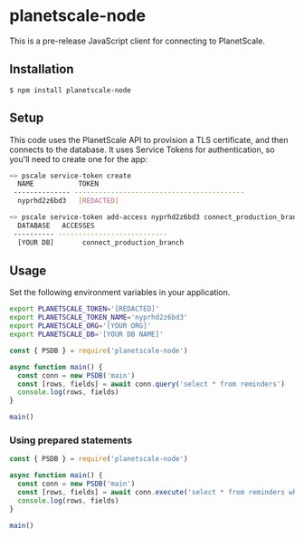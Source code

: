 # planetscale-node

This is a pre-release JavaScript client for connecting to PlanetScale.

## Installation

```
$ npm install planetscale-node
```

## Setup

This code uses the PlanetScale API to provision a TLS certificate, and then connects to the database. It uses Service Tokens for authentication, so you'll need to create one for the app:

```bash
~> pscale service-token create
  NAME           TOKEN
 -------------- ------------------------------------------
  nyprhd2z6bd3   [REDACTED]

~> pscale service-token add-access nyprhd2z6bd3 connect_production_branch --database [YOUR DB]
  DATABASE   ACCESSES
 ---------- ---------------------------
  [YOUR DB]       connect_production_branch
```

## Usage

Set the following environment variables in your application.

```bash
export PLANETSCALE_TOKEN='[REDACTED]'
export PLANETSCALE_TOKEN_NAME='nyprhd2z6bd3'
export PLANETSCALE_ORG='[YOUR ORG]'
export PLANETSCALE_DB='[YOUR DB NAME]'
```

```javascript
const { PSDB } = require('planetscale-node')

async function main() {
  const conn = new PSDB('main')
  const [rows, fields] = await conn.query('select * from reminders')
  console.log(rows, fields)
}

main()
```

### Using prepared statements

```javascript
const { PSDB } = require('planetscale-node')

async function main() {
  const conn = new PSDB('main')
  const [rows, fields] = await conn.execute('select * from reminders where id > ?', [10])
  console.log(rows, fields)
}

main()
```
